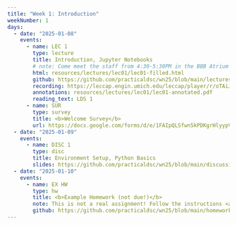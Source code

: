 ```yaml
---
title: "Week 1: Introduction"
weekNumber: 1
days:
  - date: "2025-01-08"
    events:
      - name: LEC 1
        type: lecture
        title: Introduction, Jupyter Notebooks
        # note: Come meet the staff from 4:30-5:30PM in the BBB Atrium – we'll have donuts 🍩!
        html: resources/lectures/lec01/lec01-filled.html
        github: https://github.com/practicaldsc/wn25/blob/main/lectures/lec01/
        recording: https://leccap.engin.umich.edu/leccap/player/r/oTAiJl
        annotations: resources/lectures/lec01/lec01-annotated.pdf
        reading_text: LDS 1
      - name: SUR
        type: survey
        title: <b>Welcome Survey</b>
        url: https://docs.google.com/forms/d/e/1FAIpQLSfwn5kPDKgrHlyypVlp0hl2WyTVifBnQ1OO_g9U56FlrFE6aQ/viewform
  - date: "2025-01-09"
    events:
      - name: DISC 1
        type: disc
        title: Environment Setup, Python Basics
        slides: https://github.com/practicaldsc/wn25/blob/main/discussions/disc01/disc01.ipynb
  - date: "2025-01-10"
    events:
      - name: EX HW
        type: hw
        title: <b>Example Homework (not due!)</b>
        note: This is not a real assignment! Follow the instructions <a href="env-setup">here</a> to set up your programming environment.
        github: https://github.com/practicaldsc/wn25/blob/main/homeworks/example-hw/example-hw.ipynb
---
```

